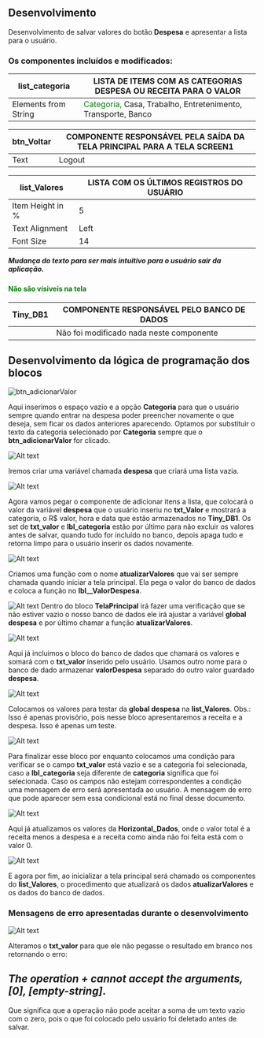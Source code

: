 ## Desenvolvimento 

Desenvolvimento de salvar valores do botão __Despesa__ e apresentar a lista para o usuário.


### Os componentes incluídos e modificados:

| list_categoria | LISTA DE ITEMS COM AS CATEGORIAS DESPESA OU RECEITA PARA O VALOR |
|---|---|
| Elements from String | <spam style='color:green'> Categoria,</spam> Casa, Trabalho, Entretenimento, Transporte, Banco |


| btn_Voltar | COMPONENTE RESPONSÁVEL PELA SAÍDA DA TELA PRINCIPAL PARA A TELA SCREEN1 |
|---|---|
| Text | Logout |


| list_Valores | LISTA COM OS ÚLTIMOS REGISTROS DO USUÁRIO |
|---|---|
| Item Height in % | 5 |
| Text Alignment | Left |
| Font Size | 14 |


_**Mudança do texto para ser mais intuitivo para o usuário sair da aplicação.**_

### <h4 style='color:green'> Não são vísiveis na tela </h4>

| Tiny_DB1 | COMPONENTE RESPONSÁVEL PELO BANCO DE DADOS |
|---|---|
|  | Não foi modificado nada neste componente |




## Desenvolvimento da lógica de programação dos blocos

![btn_adicionarValor](image.png)

Aqui inserimos o espaço vazio e a opção __Categoria__ para que o usuário sempre quando entrar na despesa poder preencher novamente o que deseja, sem ficar os dados anteriores aparecendo. Optamos por substituir o texto da categoria selecionado por __Categoria__ sempre que o __btn_adicionarValor__ for clicado.

![Alt text](image-1.png)

Iremos criar uma variável chamada __despesa__ que criará uma lista vazia.

![Alt text](image-12.png)

Agora vamos pegar o componente de adicionar itens a lista, que colocará o valor da variável __despesa__ que o usuário inseriu no __txt_Valor__ e mostrará a categoria, o R$ valor, hora e data que estão armazenados no __Tiny_DB1__. Os set de __txt_valor__ e __lbl_categoria__ estão por último para não excluir os valores antes de salvar, quando tudo for incluído no banco, depois apaga tudo e retorna limpo para o usuário inserir os dados novamente.

![Alt text](image-7.png)

Criamos uma função com o nome __atualizarValores__ que vai ser sempre chamada quando iniciar a tela principal. Ela pega o valor do banco de dados e coloca a função no __lbl__ValorDespesa__.

![Alt text](image-6.png)
Dentro do bloco __TelaPrincipal__ irá fazer uma verificação que se não estiver vazio o nosso banco de dados ele irá ajustar a variável __global despesa__ e por último chamar a função __atualizarValores__.

![Alt text](image-13.png)

Aqui já incluimos o bloco do banco de dados que chamará os valores e somará com o __txt_valor__ inserido pelo usuário. Usamos outro nome para o banco de dado armazenar __valorDespesa__ separado do outro valor guardado __despesa__.

![Alt text](image-14.png)

Colocamos os valores para testar da __global despesa__ na __list_Valores__. 
Obs.: Isso é apenas provisório, pois nesse bloco apresentaremos a receita e a despesa. Isso é apenas um teste.

![Alt text](image-15.png)

Para finalizar esse bloco por enquanto colocamos uma condição para verificar se o campo __txt_valor__ está vazio e se a categoria foi selecionada, caso a __lbl_categoria__ seja diferente de __categoria__ significa que foi selecionada. Caso os campos não estejam correspondentes a condição uma mensagem de erro será apresentada ao usuário. A mensagem de erro que pode aparecer sem essa condicional está no final desse documento.

![Alt text](image-16.png)

Aqui já atualizamos os valores da __Horizontal_Dados__, onde o valor total é a receita menos a despesa e a receita como ainda não foi feita está com o valor 0.

![Alt text](image-17.png)

E agora por fim, ao inicializar a tela principal será chamado os componentes do __list_Valores__, o procedimento que atualizará os dados __atualizarValores__ e os dados do banco de dados.



### Mensagens de erro apresentadas durante o desenvolvimento

![Alt text](image-11.png)

Alteramos o __txt_valor__ para que ele não pegasse o resultado em branco nos retornando o erro:

_The operation + cannot accept the arguments, [0], [*empty-string*]_.
---
Que significa que a operação não pode aceitar a soma de um texto vazio com o zero, pois o que foi colocado pelo usuário foi deletado antes de salvar.


